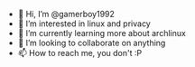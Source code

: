 - 👋 Hi, I’m @gamerboy1992
- 👀 I’m interested in linux and privacy
- 🌱 I’m currently learning more about archlinux
- 💞️ I’m looking to collaborate on anything
- 📫 How to reach me, you don't :P

<!---
gamerboy1992/gamerboy1992 is a ✨ special ✨ repository because its `README.md` (this file) appears on your GitHub profile.
You can click the Preview link to take a look at your changes.
--->

